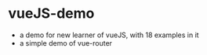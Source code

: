 # vueJS-demo
- a demo for new learner of vueJS, with 18 examples in it
- a simple demo of vue-router
